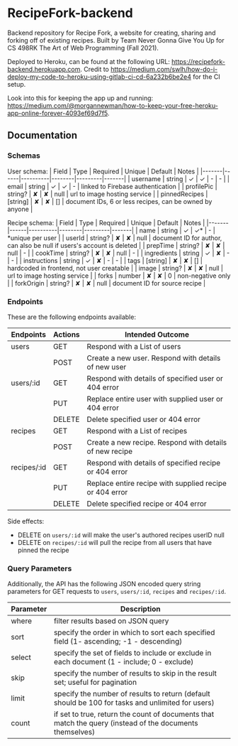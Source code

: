 # RecipeFork-backend

Backend repository for Recipe Fork, a website for creating, sharing and forking off of existing recipes. Built by Team Never Gonna Give You Up for CS 498RK The Art of Web Programming (Fall 2021).

Deployed to Heroku, can be found at the following URL: https://recipefork-backend.herokuapp.com.
Credit to https://medium.com/swlh/how-do-i-deploy-my-code-to-heroku-using-gitlab-ci-cd-6a232b6be2e4 for the CI setup.

Look into this for keeping the app up and running: https://medium.com/@morgannewman/how-to-keep-your-free-heroku-app-online-forever-4093ef69d7f5.

## Documentation

### Schemas

User schema:
| Field | Type | Required | Unique | Default | Notes |
|-------|------|----------|--------|---------|-------|
| username | string | ✓ | ✓ | - | - |
| email | string | ✓ | ✓ | - | linked to Firebase authentication |
| profilePic | string? | ✘ | ✘ | null | url to image hosting service |
| pinnedRecipes | [string] | ✘ | ✘ | [] | document IDs, 6 or less recipes, can be owned by anyone |

Recipe schema:
| Field | Type | Required | Unique | Default | Notes |
|-------|------|----------|--------|---------|-------|
| name | string | ✓ | ✓* | - | *unique per user |
| userId | string? | ✘ | ✘ | null | document ID for author, can also be null if users's account is deleted |
| prepTime | string? | ✘ | ✘ | null | - |
| cookTime | string? | ✘ | ✘ | null | - |
| ingredients | string | ✓ | ✘ | - | - |
| instructions | string | ✓ | ✘ | - | - |
| tags | [string] | ✘ | ✘ | [] | hardcoded in frontend, not user creatable |
| image | string? | ✘ | ✘ | null | url to image hosting service |
| forks | number | ✘ | ✘ | 0 | non-negative only |
| forkOrigin | string? | ✘ | ✘ | null | document ID for source recipe |

### Endpoints

These are the following endpoints available:

| Endpoints  | Actions | Intended Outcome                                        |
|------------|---------|---------------------------------------------------------|
| users      | GET     | Respond with a List of users                            |
|            | POST    | Create a new user. Respond with details of new user     |
| users/:id  | GET     | Respond with details of specified user or 404 error     |
|            | PUT     | Replace entire user with supplied user or 404 error     |
|            | DELETE  | Delete specified user or 404 error                      |
| recipes    | GET     | Respond with a List of recipes                          |
|            | POST    | Create a new recipe. Respond with details of new recipe |
| recipes/:id| GET     | Respond with details of specified recipe or 404 error   |
|            | PUT     | Replace entire recipe with supplied recipe or 404 error |
|            | DELETE  | Delete specified recipe or 404 error                    |

Side effects:
- DELETE on `users/:id` will make the user's authored recipes userID null
- DELETE on `recipes/:id` will pull the recipe from all users that have pinned the recipe

### Query Parameters

Additionally, the API has the following JSON encoded query string parameters for GET requests to `users`, `users/:id`, `recipes` and `recipes/:id`.

| Parameter | Description                                                                                  |
|----------|----------------------------------------------------------------------------------------------|
| where    | filter results based on JSON query                                                           |
| sort     | specify the order in which to sort each specified field  (1- ascending; -1 - descending)     |
| select   | specify the set of fields to include or exclude in each document  (1 - include; 0 - exclude) |
| skip     | specify the number of results to skip in the result set; useful for pagination               |
| limit    | specify the number of results to return (default should be 100 for tasks and unlimited for users)                    |
| count    | if set to true, return the count of documents that match the query (instead of the documents themselves)                    |

